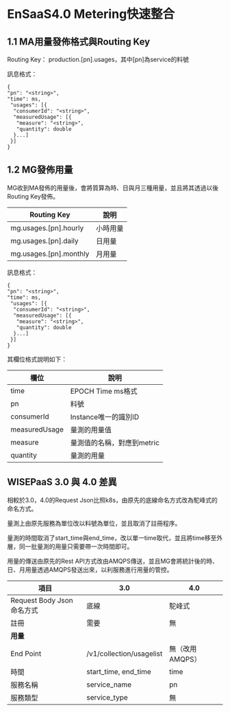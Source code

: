 # EnSaaS4.0 Metering快速整合



## 1.1 MA用量發佈格式與Routing Key

Routing Key：  production.[pn].usages，其中[pn]為service的料號


訊息格式：

```
{
"pn": "<string>",
"time": ms,
 "usages": [{
  "consumerId": "<string>",
  "measuredUsage": [{
   "measure": "<string>",
   "quantity": double
  }...]
 }]
}
```

## 1.2 MG發佈用量 

MG收到MA發佈的用量後，會將質算為時、日與月三種用量，並且將其透過以後Routing Key發佈。

| Routing Key            | 說明     |
| ---------------------- | -------- |
| mg.usages.[pn].hourly  | 小時用量 |
| mg.usages.[pn].daily   | 日用量   |
| mg.usages.[pn].monthly | 月用量   |

訊息格式：

```
{
"pn": "<string>",
"time": ms,
 "usages": [{
  "consumerId": "<string>",
  "measuredUsage": [{
   "measure": "<string>",
   "quantity": double
  }...]
 }]
}
```

其欄位格式說明如下：

| 欄位          | 說明                       |
| ------------- | -------------------------- |
| time          | EPOCH Time ms格式          |
| pn            | 料號                       |
| consumerId    | Instance唯一的識別ID       |
| measuredUsage | 量測的用量值               |
| measure       | 量測值的名稱，對應到metric |
| quantity      | 量測的用量                 |



## WISEPaaS 3.0 與 4.0 差異

相較於3.0，4.0的Request Json比照k8s，由原先的底線命名方式改為駝峰式的命名方式。

量測上由原先服務為單位改以料號為單位，並且取消了註冊程序。

量測的時間取消了start_time與end_time，改以單一time取代，並且將time移至外層，同一批量測的用量只需要帶一次時間即可。

用量的傳送由原先的Rest API方式改由AMQPS傳送，並且MG會將統計後的時、日、月用量透過AMQPS發送出來，以利服務進行用量的管控。

|項目|3.0|4.0|
|---|---|---|
|Request Body Json命名方式|底線|駝峰式|
|註冊|需要|無|
|**用量**|||
|End Point|/v1/collection/usagelist|無（改用AMQPS）|
|時間|start_time, end_time|time|
|服務名稱|service_name|pn|
|服務類型|service_type|無|
